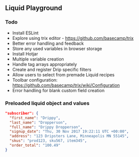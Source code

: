 ## Liquid Playground

### Todo
- Install ESLint
- Explore using trix editor - https://github.com/basecamp/trix
- Better error handling and feedback
- Store any used variables in browser storage
- Install Hotjar
- Multiple variable creation
- Handle tag arrays appropriately
- Create and register Drip specific filters
- Allow users to select from premade Liquid recipes
- Toolbar configuration: https://github.com/basecamp/trix/wiki/Configuration
- Error handling for blank custom field creation

### Preloaded liquid object and values

```json
"subscriber": {
  "first_name": "Drippy",
  "last_name": "Dropperson",
  "full_name": "Drippy Dropperson",
  "signup_date": "Thu, 30 Nov 2017 19:22:11 UTC +00:00",
  "address": "123 Dripsters Lane, Minneapolis MN 55145",
  "skus": "prod123, sku567, item345",
  "order_total": "100.49"
}

```